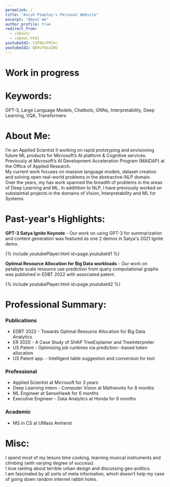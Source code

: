 ```yaml
---
permalink: /
title: "Anish Pimpley's Personal Website"
excerpt: "About me"
author_profile: true
redirect_from: 
  - /about/
  - /about.html
youtubeId1: t1PAGcP9lhc
youtubeId2: QE9vT0zaZdU
---
```


Work in progress
=====

Keywords:
======
GPT-3, Large Language Models, Chatbots, GNNs, Interpretability, Deep Learning, VQA, Transformers

About Me:
======
I’m an Applied Scientist II working on rapid prototyping and envisioning future ML products for Microsoft’s AI platform & Cognitive services. Previously at Microsoft’s AI Development Acceleration Program (MAIDAP) at the Office of Applied Research.                  
My current work focuses on massive language models, dataset creation and solving open real-world problems in the abstractive-NLP domain.               
Over the years, my has work spanned the breadth of problems in the areas of Deep Learning and ML. In additition to NLP, I have previously worked on substaintial projects in the domains of Vision, Interpretability and ML for Systems.

Past-year's Highlights:
=====

**GPT-3 Satya Ignite Keynote** - Our work on using GPT-3 for summarization and content generation was featured as one 2 demos in Satya's 2021 Ignite demo. 

{% include youtubePlayer.html id=page.youtubeId1 %}


**Optimal Resource Allocation for Big Data workloads** -  Our work on petabyte scale resource use prediction from query computational graphs was published in EDBT 2022 with associated patent. 

{% include youtubePlayer.html id=page.youtubeId2 %}


Professional Summary:
=====

### Publications
* EDBT 2022 - Towards Optimal Resource Allocation for Big Data Analytics
* ER 2020 - A Case Study of SHAP TreeExplainer and TreeInterpreter
* US Patent - Optimizing job runtimes via prediction--based token allocation
* US Patent app. - Intelligent table suggestion and conversion for text 

### Professional
* Applied Scientist at Microsoft for 3 years
* Deep Learning intern - Computer Vision at Mathworks for 8 months
* ML Engineer at SenseHawk for 6 months
* Executive Engineer - Data Analytics at Honda for 6 months 

### Academic
* MS in CS at UMass Amherst

Misc:
=====
I spend most of my leisure time cooking, learning musical instruments and climbing (with varying degree of success).                
I love ranting about terrible urban design and discussing geo-politics.                   
I am fascinated by all sorts of meta information, which doesn’t help my case of going down random internet rabbit holes.